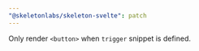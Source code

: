 ```yaml
---
"@skeletonlabs/skeleton-svelte": patch
---
```


Only render `<button>` when `trigger` snippet is defined.
